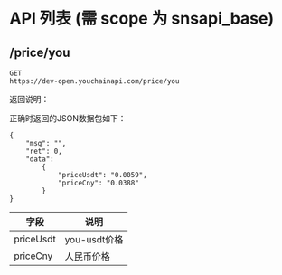 
# API 列表 (需 scope 为 snsapi_base)

## /price/you

```
GET
https://dev-open.youchainapi.com/price/you
```

返回说明：

正确时返回的JSON数据包如下：

```
{
    "msg": "",
    "ret": 0,
    "data":
        {
            "priceUsdt": "0.0059",
            "priceCny": "0.0388"
        }
}
```

|字段|说明|
| --- | --- |
|priceUsdt|you-usdt价格|
|priceCny|人民币价格|

